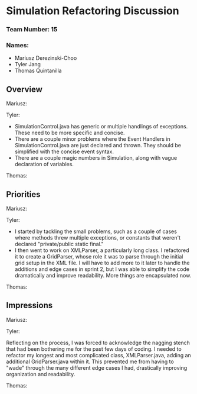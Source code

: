 # Simulation Refactoring Discussion
### Team Number: 15
### Names:
- Mariusz Derezinski-Choo
- Tyler Jang
- Thomas Quintanilla

## Overview
Mariusz: 

Tyler:
 * SimulationControl.java has generic or multiple handlings of exceptions. These need to be more specific and concise.
 * There are a couple minor problems where the Event Handlers in SimulationControl.java are just declared and thrown. They should be simplified with the concise event syntax.
 * There are a couple magic numbers in Simulation, along with vague declaration of variables.

Thomas: 

## Priorities
Mariusz: 

Tyler: 
 * I started by tackling the small problems, such as a couple of cases where methods threw multiple exceptions, or constants that weren't declared "private/public static final."
 * I then went to work on XMLParser, a particularly long class. I refactored it to create a GridParser, whose role it was to parse through the initial grid setup in the XML file.
 I will have to add more to it later to handle the additions and edge cases in sprint 2, but I was able to simplify the code dramatically and improve readability. More things are encapsulated now.
 
Thomas: 

## Impressions
Mariusz: 

Tyler: 

Reflecting on the process, I was forced to acknowledge the nagging stench that had been bothering me for the past few days of coding. I needed to refactor my longest and most complicated class,
XMLParser.java, adding an additional GridParser.java within it. This prevented me from having to "wade" through the many different edge cases I had, drastically improving organization and readability.

Thomas: 

